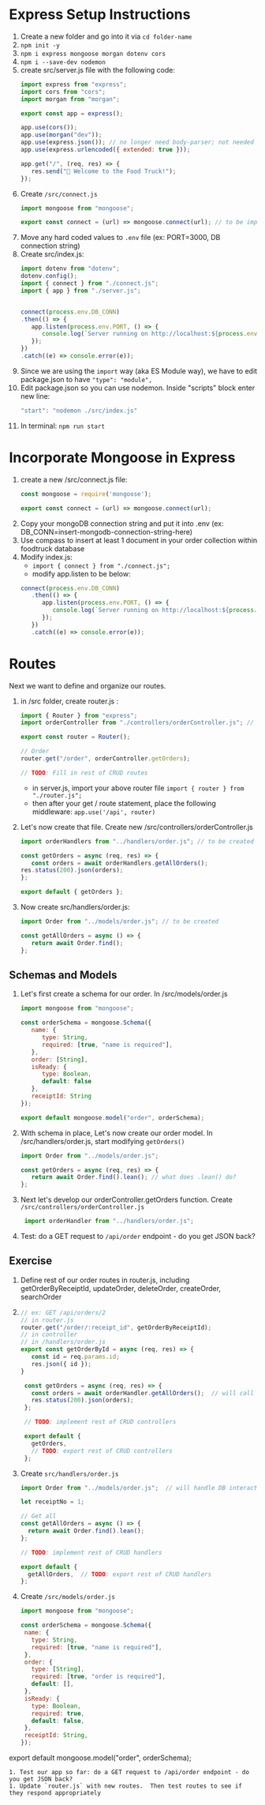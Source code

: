 # Express Setup Instructions

1. Create a new folder and go into it via `cd folder-name`
1. `npm init -y`
1. `npm i express mongoose morgan dotenv cors`
1. `npm i --save-dev nodemon`
1. create src/server.js file with the following code:
   ```js
   import express from "express";
   import cors from "cors";
   import morgan from "morgan";

   export const app = express();

   app.use(cors());
   app.use(morgan("dev"));
   app.use(express.json()); // no longer need body-parser; not needed after Express v4.16
   app.use(express.urlencoded({ extended: true }));

   app.get("/", (req, res) => {
      res.send("🚚 Welcome to the Food Truck!");
   });
   ```
1. Create `/src/connect.js`
   ```js
   import mongoose from "mongoose";
   
   export const connect = (url) => mongoose.connect(url); // to be imported in index.js
   ```
1. Move any hard coded values to `.env` file (ex: PORT=3000, DB connection string)
1. Create src/index.js:
   ```js
   import dotenv from "dotenv";
   dotenv.config();
   import { connect } from "./connect.js";
   import { app } from "./server.js";
   

   connect(process.env.DB_CONN)
   .then(() => {
      app.listen(process.env.PORT, () => {
         console.log(`Server running on http://localhost:${process.env.PORT}`);
      });
   })
   .catch((e) => console.error(e));
   ```
1. Since we are using the `import` way (aka ES Module way), we have to edit package.json to have `"type": "module",`
1. Edit package.json so you can use nodemon.  Inside "scripts" block enter new line:
    ```js
    "start": "nodemon ./src/index.js"
    ```
1. In terminal: `npm run start`

# Incorporate Mongoose in Express
1. create a new /src/connect.js file:
   ```js
   const mongoose = require('mongoose');

   export const connect = (url) => mongoose.connect(url);
   ```
1. Copy your mongoDB connection string and put it into .env (ex: DB_CONN=insert-mongodb-connection-string-here)
1. Use compass to insert at least 1 document in your order collection within foodtruck database
1. Modify index.js:
   - `import { connect } from "./connect.js";`
   - modify app.listen to be below:
   ```js
   connect(process.env.DB_CONN)
      .then(() => {
         app.listen(process.env.PORT, () => {
            console.log(`Server running on http://localhost:${process.env.PORT}`);
         });
      })
      .catch((e) => console.error(e));
   ```

# Routes
Next we want to define and organize our routes.  
1. in /src folder, create router.js :
   ```js
   import { Router } from "express";
   import orderController from "./controllers/orderController.js"; // to be created

   export const router = Router(); 
   
   // Order
   router.get("/order", orderController.getOrders);
   
   // TODO: Fill in rest of CRUD routes
   ```
   - in server.js, import your above router file `import { router } from "./router.js";` 
   - then after your get / route statement, place the following middleware: `app.use('/api', router)`
   
1. Let's now create that file.  Create new /src/controllers/orderController.js 
   ```js
   import orderHandlers from "../handlers/order.js"; // to be created

   const getOrders = async (req, res) => {
      const orders = await orderHandlers.getAllOrders();
   res.status(200).json(orders);
   };

   export default { getOrders };
   ```
1. Now create src/handlers/order.js:
   ```js
   import Order from "../models/order.js"; // to be created

   const getAllOrders = async () => {
      return await Order.find(); 
   };
   ```
## Schemas and Models
1. Let's first create a schema for our order.  In /src/models/order.js
   ```js
   import mongoose from "mongoose";

   const orderSchema = mongoose.Schema({
      name: {
         type: String,
         required: [true, "name is required"],
      },
      order: [String],
      isReady: {
         type: Boolean,
         default: false
      },
      receiptId: String
   });

   export default mongoose.model("order", orderSchema);
   ```
1. With schema in place, Let's now create our order model.  In /src/handlers/order.js, start modifying `getOrders()`
   ```js
   import Order from "../models/order.js";

   const getOrders = async (req, res) => {
      return await Order.find().lean(); // what does .lean() do?
   };
   ```
1. Next let's develop our orderController.getOrders function. Create `/src/controllers/orderController.js`
   ```js
    import orderHandler from "../handlers/order.js";
1. Test: do a GET request to `/api/order` endpoint - do you get JSON back?

## Exercise
1. Define rest of our order routes in router.js, including getOrderByReceiptId, updateOrder, deleteOrder, createOrder, searchOrder
1. 
   ```js
   // ex: GET /api/orders/2 
   // in router.js
   router.get("/order/:receipt_id", getOrderByReceiptId);
   // in controller
   // in /handlers/order.js
   export const getOrderById = async (req, res) => {
      const id = req.params.id;
      res.json({ id });
   }

    const getOrders = async (req, res) => {
      const orders = await orderHandler.getAllOrders();  // will call our models
      res.status(200).json(orders);
    };

    // TODO: implement rest of CRUD controllers

    export default {
      getOrders,
      // TODO: export rest of CRUD controllers
    };
    ```
1. Create `src/handlers/order.js`
   ```js
   import Order from "../models/order.js";  // will handle DB interactions
   
   let receiptNo = 1;
   
   // Get all
   const getAllOrders = async () => {
     return await Order.find().lean();
   };
   
   // TODO: implement rest of CRUD handlers
   
   export default {
     getAllOrders,  // TODO: export rest of CRUD handlers
   };
   ```
1. Create `/src/models/order.js`
   ```js
   import mongoose from "mongoose";

   const orderSchema = mongoose.Schema({
    name: {
      type: String,
      required: [true, "name is required"],
    },
    order: {
      type: [String],
      required: [true, "order is required"],
      default: [],
    },
    isReady: {
      type: Boolean,
      required: true,
      default: false,
    },
    receiptId: String,
   });

  export default mongoose.model("order", orderSchema);
  ```
1. Test our app so far: do a GET request to /api/order endpoint - do you get JSON back?
1. Update `router.js` with new routes.  Then test routes to see if they respond appropriately

